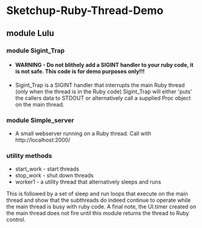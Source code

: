 # Sketchup-Ruby-Thread-Demo

## module Lulu
  ### module Sigint_Trap
  - ####  WARNING - Do not blithely add a SIGINT handler to your ruby code, it is not safe. This code is for demo purposes only!!!
  - Sigint_Trap is a SIGINT handler that interrupts the main Ruby thread (only when the thread is in the Ruby code) Sigint_Trap will either 'puts' the callers data to STDOUT or alternatively call a supplied Proc object on the main thread.
    
### module Simple_server
  - A small webserver running on a Ruby thread. Call with http://localhost:2000/
    
### utility methods
- start_work - start threads
- stop_work - shut down threads
- worker1 - a utility thread that alternatively sleeps and runs

This is followed by a set of sleep and run loops that execute on the main thread and show that the subthreads do indeed continue to operate while the main thread is busy with ruby code. A final note, the UI.timer created on the main thread does not fire until
this module returns the thread to Ruby control.

